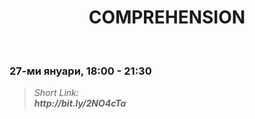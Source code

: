 <h1 align="center">COMPREHENSION</h1>
    <br>

<h3>27-ми януари, 18:00 - 21:30</h3>

<blockquote>
    <i>
        Short Link: <br> 
        <b>
            http://bit.ly/2NO4cTa
        </b> 
    </i>
</blockquote>
